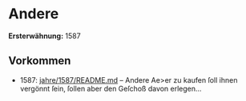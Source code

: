 # Andere

**Ersterwähnung:** 1587

## Vorkommen
- 1587: [jahre/1587/README.md](../jahre/1587/README.md) – Andere Ae>er zu kaufen ſoll ihnen vergönnt ſein,
ſollen aber den Geſchoß davon erlegen...
